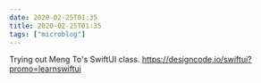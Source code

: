 ```yaml
---
date: 2020-02-25T01:35
title: 2020-02-25T01:35
tags: ["microblog"]
---
```


Trying out Meng To's  SwiftUI class. https://designcode.io/swiftui?promo=learnswiftui